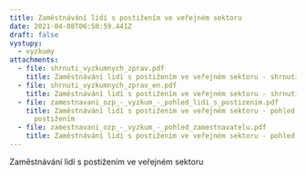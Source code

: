 ```yaml
---
title: Zaměstnávání lidí s postižením ve veřejném sektoru
date: 2021-04-08T06:50:59.441Z
draft: false
vystupy:
  - vyzkumy
attachments:
  - file: shrnuti_vyzkumnych_zprav.pdf
    title: Zaměstnávání lidí s postižením ve veřejném sektoru - shrnutí
  - file: shrnuti_vyzkumnych_zprav_en.pdf
    title: Zaměstnávání lidí s postižením ve veřejném sektoru - shrnutí en
  - file: zamestnavani_ozp_-_vyzkum_-_pohled_lidi_s_postizenim.pdf
    title: Zaměstnávání lidí s postižením ve veřejném sektoru - pohled lidí s
      postižením
  - file: zamestnavani_ozp_-_vyzkum_-_pohled_zamestnavatelu.pdf
    title: Zaměstnávání lidí s postižením ve veřejném sektoru - pohled zaměstnavatelů
---
```

Zaměstnávání lidí s postižením ve veřejném sektoru